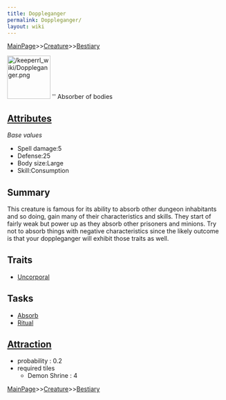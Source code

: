 ```yaml
---
title: Doppleganger
permalink: Doppleganger/
layout: wiki
---
```


[MainPage](/keeperrl_wiki/ "wikilink")>>[Creature](/keeperrl_wiki/Creature_Guide "wikilink")>>[Bestiary](/keeperrl_wiki/Bestiary "wikilink")

<img src="/keeperrl_wiki/Doppleganger.png" title="fig:/keeperrl_wiki/Doppleganger.png" alt="/keeperrl_wiki/Doppleganger.png" width="100" />
'' Absorber of bodies

[Attributes](/keeperrl_wiki/Attributes "wikilink")
-------------------------------------

*Base values*

-   Spell damage:5
-   Defense:25
-   Body size:Large
-   Skill:Consumption

Summary
-------

This creature is famous for its ability to absorb other dungeon
inhabitants and so doing, gain many of their characteristics and skills.
They start of fairly weak but power up as they absorb other prisoners
and minions. Try not to absorb things with negative characteristics
since the likely outcome is that your doppleganger will exhibit those
traits as well.

Traits
------

-   [Uncorporal](/keeperrl_wiki/Uncorporal "wikilink")

Tasks
-----

-   [Absorb](/keeperrl_wiki/Absorbtion "wikilink")
-   [Ritual](/keeperrl_wiki/Ritual_Room "wikilink")

[Attraction](/keeperrl_wiki/Immigration "wikilink")
-------------------------------------

-   probability : 0.2
-   required tiles
    -   Demon Shrine : 4

[MainPage](/keeperrl_wiki/ "wikilink")>>[Creature](/keeperrl_wiki/Creature_Guide "wikilink")>>[Bestiary](/keeperrl_wiki/Bestiary "wikilink")

